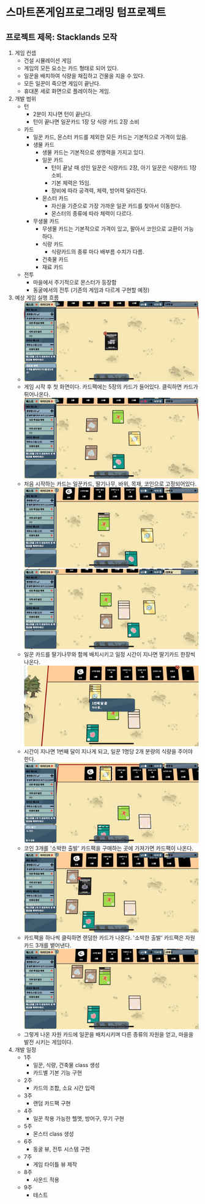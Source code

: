# 스마트폰게임프로그래밍 텀프로젝트
## 프로젝트 제목: Stacklands 모작
1. 게임 컨셉
	- 건설 시뮬레이션 게임
	- 게임의 모든 요소는 카드 형태로 되어 있다.
	- 일꾼을 배치하여 식량을 채집하고 건물을 지을 수 있다.
	- 모든 일꾼이 죽으면 게임이 끝난다.
	- 휴대폰 세로 화면으로 플레이하는 게임.
2. 개발 범위
	- 턴
		- 2분이 지나면 턴이 끝난다.
		- 턴이 끝나면 일꾼카드 1장 당 식량 카드 2장 소비
	- 카드
		- 일꾼 카드, 몬스터 카드를 제외한 모든 카드는 기본적으로 가격이 있음. 
		- 생물 카드
			- 생물 카드는 기본적으로 생명력을 가지고 있다.
			- 일꾼 카드
				- 턴이 끝날 때 성인 일꾼은 식량카드 2장, 아기 일꾼은 식량카드 1장 소비.
				- 기본 체력은 15임.
				- 장비에 따라 공격력, 체력, 방어력 달라진다.
			- 몬스터 카드
				- 자신을 기준으로 가장 가까운 일꾼 카드를 찾아서 이동한다.
				- 몬스터의 종류에 따라 체력이 다르다.
		- 무생물 카드
			- 무생물 카드는 기본적으로 가격이 있고, 팔아서 코인으로 교환이 가능하다.
			- 식량 카드
				- 식량카드의 종류 마다 배부름 수치가 다름. 
			- 건축물 카드
			- 재료 카드
	- 전투
		- 마을에서 주기적으로 몬스터가 등장함
		- 동굴에서의 전투 (기존의 게임과 다르게 구현할 예정)
3. 예상 게임 실행 흐름
	- ![img0](Document/0.jpg)
	- 게임 시작 후 첫 화면이다. 카드팩에는 5장의 카드가 들어있다. 클릭하면 카드가 튀어나온다.
	![img1](Document/1.jpg)
	- 처음 시작하는 카드는 일꾼카드, 딸기나무, 바위, 목재, 코인으로 고정되어있다.
	![img2](Document/2.jpg)
	![img3](Document/3.jpg)
	- 일꾼 카드를 딸기나무와 함께 배치시키고 일정 시간이 지나면 딸기카드 한장씩 나온다.
	![img6](Document/6.jpg)
	- 시간이 지나면 1번째 달이 지나게 되고, 일꾼 1명당 2개 분량의 식량을 주어야 한다.
	![img7](Document/7.jpg)
	- 코인 3개를 '소박한 출발' 카드팩을 구매하는 곳에 가져가면 카드팩이 나온다.
	![img8](Document/8.jpg)
	- 카드팩을 하나씩 클릭하면 랜덤한 카드가 나온다. '소박한 출발' 카드팩은 자원 카드 3개를 뱉어낸다.
	![img9](Document/9.jpg)
	- 그렇게 나온 자원 카드에 일꾼을 배치시키며 다른 종류의 자원을 얻고, 마을을 발전 시키는 게임이다.
4. 개발 일정
	- 1주
		- 일꾼, 식량, 건축물 class 생성
		- 카드별 기본 기능 구현
	- 2주
		- 카드의 조합, 소요 시간 입력
	- 3주
		- 랜덤 카드팩 구현
	- 4주
		- 일꾼 착용 가능한 헬멧, 방어구, 무기 구현
	- 5주
		- 몬스터 class 생성
	- 6주
		- 동굴 뷰, 전투 시스템 구현
	- 7주
		- 게임 타이틀 뷰 제작
	- 8주
		- 사운드 적용
	- 9주
		- 테스트 